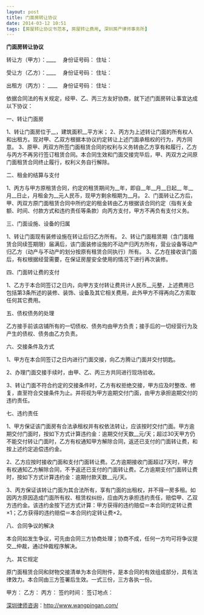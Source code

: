```yaml
---
layout: post
title: 门面房转让协议
date: 2014-03-12 10:51
tags: [房屋转让协议书范本, 房屋转让费用, 深圳房产律师事务所]
---
```

<strong>门面房转让协议</strong>

转让方（甲方）：____　 身份证号码：
住址：

受让方（乙方）：____　 身份证号码：
住址：

出租方（丙方）： ____　身份证号码：
住址：

依据合同法的有关规定，经甲、乙、丙三方友好协商，就下述门面房转让事宜达成以下协议：

一、转让门面房

1、转让门面房位于__，建筑面积__平方米；
2、丙方为上述转让门面的所有权人和出租方。现对甲、乙双方根据本协议约定转让上述门面承租权的行为，丙方同意。
3、原甲、丙双方所签门面租赁合同的权利与义务转由乙方享有和履行，乙方与丙方不再另行签订租赁合同。本合同生效和门面交接完毕后，甲、丙双方之间原门面租赁合同终止履行，权利义务自行解除。

二、租金的结算与支付

1、丙方与甲方原租赁合同，约定的租赁期间为__年，即自__年__月__日起__ 年__月__日止，月租金为__元人民币，现甲方剩余租期为__月。
2、门面转让乙方后，甲、丙双方原门面租赁合同中所约定的租金转由乙方根据该合同约定（指有关金额、时间、付款方式和违约责任等条款）向丙方支付，甲方不再负有支付义务。

三、门面设施、设备的归属

1、转让门面现有装修设施在转让后归乙方所有。
2、转让门面租赁期（含门面租赁合同续签期限）届满后，该门面装修设施的不动产归丙方所有，营业设备等动产归乙方（动产与不动产的划分按原有租赁合同执行）所有。
3、乙方在接收该门面后，有权根据经营需要，在保证房屋安全使用的情况下进行再次装修。

四、门面转让费的支付

1、乙方于本合同签订之日内，向甲方支付转让费共计人民币__元整，上述费用已包括第3条所述的装修、装饰、设备及其它相关费用，此外甲方不得再向乙方索取任何其它费用。

五、债权债务的处理

乙方接手前该店铺所有的一切债权、债务均由甲方负责；接手后的一切经营行为及产生的债权、债务由乙方负责。

六、交接条件及方式

1、甲方在本合同签订之日内进行门面交接，向乙方腾让门面并交付钥匙。

2、办理门面交接手续时，由甲、乙、丙三方共同进行现场验收。

3、转让门面不符合约定的交接条件时，乙方有权拒绝交接，甲方应及时整改、修复，直至符合交接条件为止。并将视为甲方逾期交付门面，由甲方承担逾期交付的违约责任。

七、违约责任

1、甲方保证该门面房有合法承租权并有权依法转让，应该按时交付门面。甲方逾期交付门面时，按如下方式计算违约金：逾期交付天数__元/天；超过30天甲方仍不能交付转让门面时，乙方有权通知甲方解除合同，返还已支付的门面转让费，和按上述约定追偿违约金。

2、乙方应按时接收门面和支付门面转让费。乙方逾期接收门面超过7天时，甲方有权通知乙方解除合同，不予返还已支付的门面转让费。乙方逾期支付门面转让费时，按如下方式计算违约金：逾期付款天数__元/天。

3、丙方保证该转让门面为其合法所有，享有门面的出租权，并不得一房多租。如因丙方原因造成门面所有权、租赁权纠纷，应由丙方承担违约责任，赔偿甲、乙双方违约金。该违约金按下述方式计算：甲方获得的违约赔偿＝本合同约定转让费×1；乙方获得的违约赔偿＝本合同约定转让费×2。

八、合同争议的解决

本合同如发生争议，可先由合同三方协商处理；协商不成，任何一方均可将争议提交__仲裁，通过仲裁程序解决。

九、其它规定

原门面租赁合同和财物交接清单为本合同附件，是本合同的有效组成部分，具有法律效力。本合同由三方签署后生效。一式三份，三方各执一份。

甲方： 乙方： 丙方：
签约时间：
签订地点：

<a href="http://www.wangpingan.com/">深圳律师咨询</a>：<a href="http://www.wangpingan.com/">http://www.wangpingan.com/</a>

